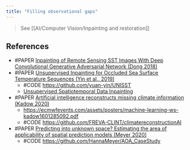 ```yaml
---
title: "Filling observational gaps"
---
```


> See [[AI/Computer Vision/Inpainting and restoration]]

## References
- #PAPER [Inpainting of Remote Sensing SST Images With Deep Convolutional Generative Adversarial Network (Dong 2018)](https://ieeexplore.ieee.org/document/8480867/authors#authors)
- #PAPER [Unsupervised Inpainting for Occluded Sea Surface Temperature Sequences (Yin et al., 2019)](https://ieeexplore.ieee.org/document/8019401)
	- #CODE https://github.com/yuan-yin/UNISST 
	- [Unsupervised Spatiotemporal Data Inpainting](https://openreview.net/forum?id=rylqmxBKvH)
- #PAPER [Artificial intelligence reconstructs missing climate information (Kadow 2020)](https://doi.org/10.1038/s41561-020-0582-5)
	- https://ecmwfevents.com/assets/posters/machine-learning-ws-kadow1601285092.pdf
	- #CODE https://github.com/FREVA-CLINT/climatereconstructionAI
- #PAPER [Predicting into unknown space? Estimating the area of applicability of spatial prediction models (Meyer 2020)](https://arxiv.org/abs/2005.07939)
	- #CODE https://github.com/HannaMeyer/AOA_CaseStudy